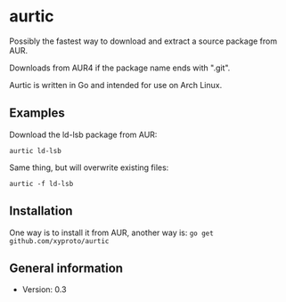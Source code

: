 aurtic
======

Possibly the fastest way to download and extract a source package from AUR.

Downloads from AUR4 if the package name ends with ".git".

Aurtic is written in Go and intended for use on Arch Linux.


Examples
--------

Download the ld-lsb package from AUR:

`aurtic ld-lsb`

Same thing, but will overwrite existing files:

`aurtic -f ld-lsb`


Installation
------------

One way is to install it from AUR, another way is:
`go get github.com/xyproto/aurtic`

General information
-------------------
* Version: 0.3
